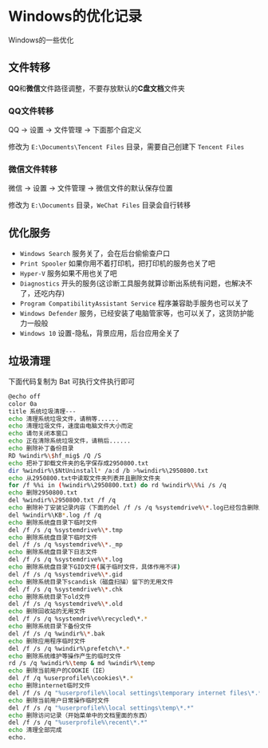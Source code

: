 # Windows的优化记录

Windows的一些优化

## 文件转移

**QQ**和**微信**文件路径调整，不要存放默认的**C盘文档**文件夹

### QQ文件转移

QQ -> 设置 -> 文件管理 -> 下面那个自定义

修改为 `E:\Documents\Tencent Files` 目录，需要自己创建下 `Tencent Files`

### 微信文件转移

微信 -> 设置 -> 文件管理 -> 微信文件的默认保存位置

修改为 `E:\Documents` 目录，`WeChat Files` 目录会自行转移

## 优化服务

* `Windows Search` 服务关了，会在后台偷偷查户口
* `Print Spooler` 如果你用不着打印机，把打印机的服务也关了吧
* `Hyper-V` 服务如果不用也关了吧
* `Diagnostics` 开头的服务(这诊断工具服务就算诊断出系统有问题，也解决不了，还吃内存)
* `Program CompatibilityAssistant Service` 程序兼容助手服务也可以关了
* `Windows Defender` 服务，已经安装了电脑管家等，也可以关了，这货防护能力一般般
* `Windows 10` 设置-隐私，背景应用，后台应用全关了

## 垃圾清理

下面代码复制为 Bat 可执行文件执行即可

```bash
@echo off 
color 0a
title 系统垃圾清理---
echo 清理系统垃圾文件，请稍等......
echo 清理垃圾文件，速度由电脑文件大小而定 
echo 请勿关闭本窗口 
echo 正在清除系统垃圾文件，请稍后...... 
echo 删除补丁备份目录 
RD %windir%\$hf_mig$ /Q /S 
echo 把补丁卸载文件夹的名字保存成2950800.txt 
dir %windir%\$NtUninstall* /a:d /b >%windir%\2950800.txt 
echo 从2950800.txt中读取文件夹列表并且删除文件夹 
for /f %%i in (%windir%\2950800.txt) do rd %windir%\%%i /s /q 
echo 删除2950800.txt 
del %windir%\2950800.txt /f /q 
echo 删除补丁安装记录内容（下面的del /f /s /q %systemdrive%\*.log已经包含删除此类文件） 
del %windir%\KB*.log /f /q 
echo 删除系统盘目录下临时文件 
del /f /s /q %systemdrive%\*.tmp 
echo 删除系统盘目录下临时文件 
del /f /s /q %systemdrive%\*._mp 
echo 删除系统盘目录下日志文件 
del /f /s /q %systemdrive%\*.log 
echo 删除系统盘目录下GID文件(属于临时文件，具体作用不详) 
del /f /s /q %systemdrive%\*.gid 
echo 删除系统目录下scandisk（磁盘扫描）留下的无用文件 
del /f /s /q %systemdrive%\*.chk 
echo 删除系统目录下old文件 
del /f /s /q %systemdrive%\*.old 
echo 删除回收站的无用文件 
del /f /s /q %systemdrive%\recycled\*.* 
echo 删除系统目录下备份文件 
del /f /s /q %windir%\*.bak 
echo 删除应用程序临时文件 
del /f /s /q %windir%\prefetch\*.* 
echo 删除系统维护等操作产生的临时文件 
rd /s /q %windir%\temp & md %windir%\temp 
echo 删除当前用户的COOKIE（IE） 
del /f /q %userprofile%\cookies\*.* 
echo 删除internet临时文件 
del /f /s /q "%userprofile%\local settings\temporary internet files\*.*" 
echo 删除当前用户日常操作临时文件 
del /f /s /q "%userprofile%\local settings\temp\*.*" 
echo 删除访问记录（开始菜单中的文档里面的东西） 
del /f /s /q "%userprofile%\recent\*.*" 
echo 清理全部完成
echo.
```
